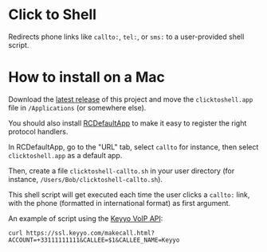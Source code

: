 Click to Shell
==============

Redirects phone links like `callto:`, `tel:`, or `sms:` to a user-provided shell script.

How to install on a Mac
=======================

Download the [latest release](https://github.com/pricingassistant/ClickToShell/releases) of this project and move the `clicktoshell.app` file in `/Applications` (or somewhere else).

You should also install [RCDefaultApp](http://www.rubicode.com/Software/RCDefaultApp/) to make it easy to register the right protocol handlers.

In RCDefaultApp, go to the "URL" tab, select `callto` for instance, then select `clicktoshell.app` as a default app.

Then, create a file `clicktoshell-callto.sh` in your user directory (for instance, `/Users/Bob/clicktoshell-callto.sh`).

This shell script will get executed each time the user clicks a `callto:` link, with the phone (formatted in international format) as first argument.

An example of script using the [Keyyo VoIP API](https://api.keyyo.com/developers/):

```
curl https://ssl.keyyo.com/makecall.html?ACCOUNT=+33111111111&CALLEE=$1&CALLEE_NAME=Keyyo
```
